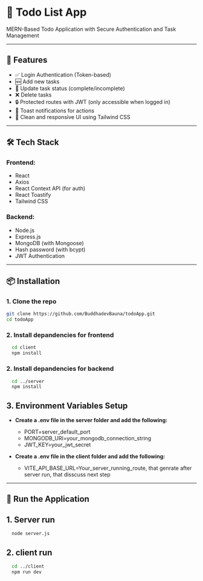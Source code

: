 # 📝 Todo List App
MERN-Based Todo Application with Secure Authentication and Task Management

---

## 🚀 Features
- ✅ Login Authentication (Token-based)
- 🆕 Add new tasks
- 🔁 Update task status (complete/incomplete)
- ❌ Delete tasks
- 🔒 Protected routes with JWT (only accessible when logged in)
- 💬 Toast notifications for actions
- 🧼 Clean and responsive UI using Tailwind CSS

---

## 🛠️ Tech Stack

### Frontend:
- React
- Axios
- React Context API (for auth)
- React Toastify
- Tailwind CSS

### Backend:
- Node.js
- Express.js
- MongoDB (with Mongoose)
- Hash password (with bcypt)
- JWT Authentication

---


## 📦 Installation

### 1. Clone the repo
```bash
git clone https://github.com/BuddhadevBauna/todoApp.git
cd todoApp
```

### 2. Install depandencies for frontend
```bash
  cd client
  npm install
```

### 2. Install depandencies for backend
```bash
  cd ../server
  npm install
```

## 3. Environment Variables Setup
- **Create a .env file in the server folder and add the following:**
  - PORT=server_default_port
  - MONGODB_URI=your_mongodb_connection_string
  - JWT_KEY=your_jwt_secret

- **Create a .env file in the client folder and add the following:**
  - VITE_API_BASE_URL=Your_server_running_route, that genrate after server run, that disscuss next step

---

## 🚀 Run the Application

## 1. Server run
```bash
  node server.js
```
## 2. client run
```bash
  cd ../client
  npm run dev
```